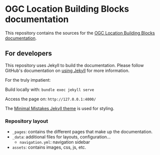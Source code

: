 # OGC Location Building Blocks documentation

This repository contains the sources for the
[OGC Location Building Blocks documentation](https://ogcincubator.github.io/bblocks-docs).

## For developers

This repository uses Jekyll to build the documentation. Please follow GitHub's documentation
on [using Jekyll](https://docs.github.com/en/pages/setting-up-a-github-pages-site-with-jekyll/testing-your-github-pages-site-locally-with-jekyll)
for more information.

For the truly impatient:

Build locally with:
`bundle exec jekyll serve`

Access the page on:
`http://127.0.0.1:4000/`

The [Minimal Mistakes Jekyll theme](https://mmistakes.github.io/minimal-mistakes/) is used for styling.

### Repository layout

* `_pages`: contains the different pages that make up the documentation.
* `_data`: additional files for layouts, configuration...
  * `navigation.yml`: navigation sidebar
* `assets`: contains images, css, js, etc.